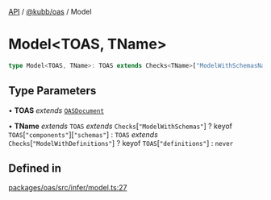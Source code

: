 [API](../../../packages.md) / [@kubb/oas](../index.md) / Model

# Model\<TOAS, TName\>

```ts
type Model<TOAS, TName>: TOAS extends Checks<TName>["ModelWithSchemasNamed"] ? FromSchema<TOAS["components"]["schemas"][TName]> : TOAS extends Checks<TName>["ModelWithDefinitionsNamed"] ? FromSchema<TOAS["definitions"][TName]> : never;
```

## Type Parameters

• **TOAS** *extends* [`OASDocument`](../namespaces/OasTypes/type-aliases/OASDocument.md)

• **TName** *extends* `TOAS` *extends* `Checks`\[`"ModelWithSchemas"`\] ? keyof `TOAS`\[`"components"`\]\[`"schemas"`\] : `TOAS` *extends* `Checks`\[`"ModelWithDefinitions"`\] ? keyof `TOAS`\[`"definitions"`\] : `never`

## Defined in

[packages/oas/src/infer/model.ts:27](https://github.com/kubb-project/kubb/blob/dcebbafbee668a7722775212bce85eec29e39573/packages/oas/src/infer/model.ts#L27)
